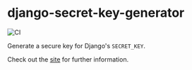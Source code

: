 # django-secret-key-generator

![CI](https://github.com/RealOrangeOne/django-secret-key-generator/workflows/CI/badge.svg)

Generate a secure key for Django's `SECRET_KEY`.

Check out the [site](https://django-secret-key-generator.netlify.app/#about) for further information.
